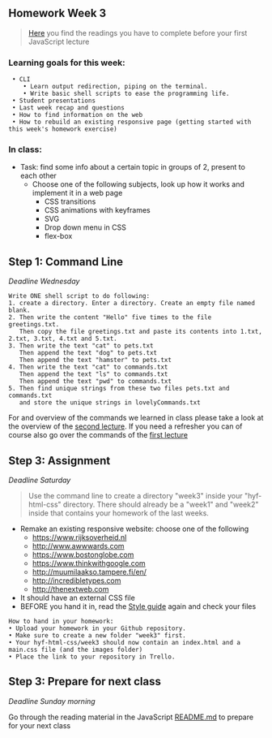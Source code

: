 ## Homework Week 3

> [Here](https://github.com/HackYourFuture/JavaScript/blob/master/Week1/README.md) you find the readings you have to complete before your first JavaScript lecture

### Learning goals for this week:

```
 • CLI
    • Learn output redirection, piping on the terminal.
    • Write basic shell scripts to ease the programming life.
 • Student presentations
 • Last week recap and questions
 • How to find information on the web
 • How to rebuild an existing responsive page (getting started with this week's homework exercise)
```

### In class:

- Task: find some info about a certain topic in groups of 2, present to each other
  - Choose one of the following subjects, look up how it works and implement it in a web page
    - CSS transitions
    - CSS animations with keyframes
    - SVG
    - Drop down menu in CSS
    - flex-box

## Step 1: Command Line

_Deadline Wednesday_

```
Write ONE shell script to do following:
1. create a directory. Enter a directory. Create an empty file named blank.
2. Then write the content "Hello" five times to the file greetings.txt.
   Then copy the file greetings.txt and paste its contents into 1.txt, 2.txt, 3.txt, 4.txt and 5.txt.
3. Then write the text "cat" to pets.txt
   Then append the text "dog" to pets.txt
   Then append the text "hamster" to pets.txt
4. Then write the text "cat" to commands.txt
   Then append the text "ls" to commands.txt
   Then append the text "pwd" to commands.txt
5. Then find unique strings from these two files pets.txt and commands.txt
   and store the unique strings in lovelyCommands.txt
```

For and overview of the commands we learned in class please take a look at the overview of the [second lecture](https://github.com/HackYourFuture/CommandLine/blob/master/Week2/Lecture.md/). If you need a refresher you can of course also go over the commands of the [first lecture](https://github.com/HackYourFuture/CommandLine/blob/master/Week1/Lecture.md/)

## Step 3: Assignment

_Deadline Saturday_

> Use the command line to create a directory "week3" inside your "hyf-html-css" directory. There should already be a "week1" and "week2" inside that contains your homework of the last weeks.

- Remake an existing responsive website: choose one of the following
  - https://www.rijksoverheid.nl
  - http://www.awwwards.com
  - https://www.bostonglobe.com
  - https://www.thinkwithgoogle.com
  - http://muumilaakso.tampere.fi/en/
  - http://incredibletypes.com
  - http://thenextweb.com
- It should have an external CSS file
- BEFORE you hand it in, read the [Style guide](http://www.w3schools.com/html/html5_syntax.asp) again and check your files

```
How to hand in your homework:
• Upload your homework in your Github repository.
• Make sure to create a new folder "week3" first.
• Your hyf-html-css/week3 should now contain an index.html and a main.css file (and the images folder)
• Place the link to your repository in Trello.
```

## Step 3: Prepare for next class

_Deadline Sunday morning_

Go through the reading material in the JavaScript [README.md](https://github.com/HackYourFuture/JavaScript/blob/master/Week1/README.md) to prepare for your next class
